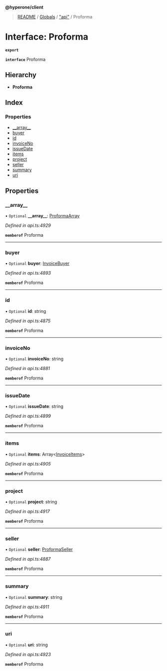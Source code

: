 **@hyperone/client**

> [README](../README.md) / [Globals](../globals.md) / ["api"](../modules/_api_.md) / Proforma

# Interface: Proforma

**`export`** 

**`interface`** Proforma

## Hierarchy

* **Proforma**

## Index

### Properties

* [\_\_array\_\_](_api_.proforma.md#__array__)
* [buyer](_api_.proforma.md#buyer)
* [id](_api_.proforma.md#id)
* [invoiceNo](_api_.proforma.md#invoiceno)
* [issueDate](_api_.proforma.md#issuedate)
* [items](_api_.proforma.md#items)
* [project](_api_.proforma.md#project)
* [seller](_api_.proforma.md#seller)
* [summary](_api_.proforma.md#summary)
* [uri](_api_.proforma.md#uri)

## Properties

### \_\_array\_\_

• `Optional` **\_\_array\_\_**: [ProformaArray](_api_.proformaarray.md)

*Defined in api.ts:4929*

**`memberof`** Proforma

___

### buyer

• `Optional` **buyer**: [InvoiceBuyer](_api_.invoicebuyer.md)

*Defined in api.ts:4893*

**`memberof`** Proforma

___

### id

• `Optional` **id**: string

*Defined in api.ts:4875*

**`memberof`** Proforma

___

### invoiceNo

• `Optional` **invoiceNo**: string

*Defined in api.ts:4881*

**`memberof`** Proforma

___

### issueDate

• `Optional` **issueDate**: string

*Defined in api.ts:4899*

**`memberof`** Proforma

___

### items

• `Optional` **items**: Array\<[InvoiceItems](_api_.invoiceitems.md)>

*Defined in api.ts:4905*

**`memberof`** Proforma

___

### project

• `Optional` **project**: string

*Defined in api.ts:4917*

**`memberof`** Proforma

___

### seller

• `Optional` **seller**: [ProformaSeller](_api_.proformaseller.md)

*Defined in api.ts:4887*

**`memberof`** Proforma

___

### summary

• `Optional` **summary**: string

*Defined in api.ts:4911*

**`memberof`** Proforma

___

### uri

• `Optional` **uri**: string

*Defined in api.ts:4923*

**`memberof`** Proforma
